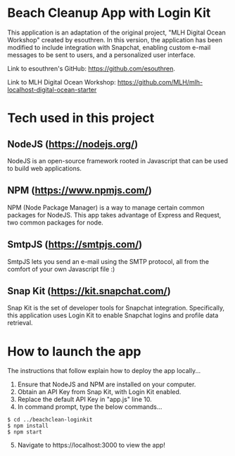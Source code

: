 # Beach Cleanup App with Login Kit

This application is an adaptation of the original project, "MLH Digital Ocean Workshop" created by esouthren. In this version, the application has been modified to include integration with Snapchat, enabling custom e-mail messages to be sent to users, and a personalized user interface.

Link to esouthren's GitHub: https://github.com/esouthren.

Link to MLH Digital Ocean Workshop: https://github.com/MLH/mlh-localhost-digital-ocean-starter

# Tech used in this project

## NodeJS (https://nodejs.org/)
NodeJS is an open-source framework rooted in Javascript that can be used to build web applications.

## NPM (https://www.npmjs.com/)
NPM (Node Package Manager) is a way to manage certain common packages for NodeJS. This app takes advantage of Express and Request, two common packages for node.

## SmtpJS (https://smtpjs.com/)
SmtpJS lets you send an e-mail using the SMTP protocol, all from the comfort of your own Javascript file :)

## Snap Kit (https://kit.snapchat.com/)
Snap Kit is the set of developer tools for Snapchat integration. Specifically, this application uses Login Kit to enable Snapchat logins and profile data retrieval.

# How to launch the app
The instructions that follow explain how to deploy the app locally...

1. Ensure that NodeJS and NPM are installed on your computer.
2. Obtain an API Key from Snap Kit, with Login Kit enabled.
3. Replace the default API Key in "app.js" line 10.
4. In command prompt, type the below commands...

```
$ cd ../beachclean-loginkit
$ npm install
$ npm start
```

5. Navigate to https://localhost:3000 to view the app!
